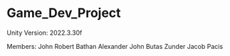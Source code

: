 # Game_Dev_Project

Unity Version: 2022.3.30f

Members:
John Robert Bathan
Alexander John Butas
Zunder Jacob Pacis
